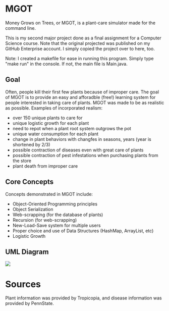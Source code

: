 # MGOT
Money Grows on Trees, or MGOT, is a plant-care simulator made for the command line.

This is my second major project done as a final assignment for a Computer Science course. Note that the original projected was published on my GitHub Enterprise account. I simply copied the project over to here, too.

Note: I created a makefile for ease in running this program. Simply type "make run" in the console. If not, the main file is Main.java.

## Goal
Often, people kill their first few plants because of improper care. The goal of MGOT is to provide an easy and afforadble (free!) learning system for people interested in taking care of plants. MGOT was made to be as realistic as possible. Examples of incorporated realism:
- over 150 unique plants to care for
- unique logistic growth for each plant
- need to repot when a plant root system outgrows the pot
- unique water consumption for each plant 
- change in plant behaviors with changfes in seasons, years (year is shortened by 2/3)
- possible contraction of diseases even with great care of plants
- possible contraction of pest infestations when purchasing plants from the store
- plant death from improper care

## Core Concepts
Concepts demonstrated in MGOT include:
- Object-Oriented Programming principles
- Object Serialization
- Web-scrapping (for the database of plants)
- Recursion (for web-scrapping)
- New-Load-Save system for multiple users
- Proper choice and use of Data Structures (HashMap, ArrayList, etc)
- Logistic Growth

## UML Diagram
[![](https://mermaid.ink/img/pako:eNq9Wutu2zgWfhXB-0dBnBcwigJpnTTeadJsmiI7SIoBLTE2J7Lolai2nmLefQ8vong5lNV2sfkxk_JcSB6e66d8nxW8pLPFrKhI2y4Z2TRk91Rn8POppU3Gz86yVf2F1oI3h2D9n7xralIFq7cVqcUbzl-C9SvetXQviZqg-DSF7PeHcPGBCNqEi0vWUtLSp1oTlGB2dvY6OxeiYetOUE1QwiFBk64Jq5UuebB-0Z5ZyQyHNzd0Vs3G9i6KdKtvpWnKkHqb73pF_vwDBJp2kZ03DTm8Z614Jfd_3QvJn1Mpk584C1Lm4hswt_lJtua8osTlZzUTUgsQv3BWOpSKk1JSpFy0o-VqyRfacwUKSlpRQVHl_Y_DXZMdNeeUvy6yj2D0eoOduWI7Ju4oKba0dC_lsOzADNe07vBrvSNNSRN0feoxDmlRRZG_rOqSfltkrBYu39_-Qyr_DR9ykHQIrA-TRRgxivyn9qWFHzaKtO_dbxFGz0AG3yH9Sz4O_vfZ4XNt7yzveE3hTCXv1hV11rekVXFyDTZrFvFbnb09v7949-Hu917n4-fMeyjtHuGC5wFjxHkWPIKn3L7USXSj0xbeuRDKVIrFdzo2xKLhFlfuVfMt-L29b-QiGypuQB--ryb5-8Xy19LioCA0uVSgad6bYCrewnE34ED2GI_OS58WW1JvKKJqDrcvGroD70vfEB7-oubdZtuf04lC_xSf-gfKT3xnlzcZiFgw6RThRX4rbFzk2KEG6ou8UTqJwH4DLxN0l3wMUpa_yjnPyI530p5BojA52Mh4-cZhaOiea1fNVcAOdppnQFnVxTbpB4Os0h7II5tJGw_8cf4E8oea6tMwNPv5aqS3I9UBbKV1FMZLB1tVrKY33W4tMwqmerroPKtZ8TIaar-ibJ59lRnhDv4T2t_ZQTSUOBZV_9TBlTiS4rhOVrDnrt6wgpV0zPysbiG9HWV7po1gFfsLMhqQR7xCXXS4xIjKDb_nb7ggNftPRzFvhsxbjTiYJXubRGnwhWFsSOiQ0hTLaCs_Ty3JIcpQsPwRmkVeI5k82MQWXfxWHgua_LG7IXFT8FqQDeP1SFPX7uV2bw1nhzPV9Ju5c7JvscnMa16cHgVq4vaa7B_7cGBeM3HqpGrUblAA0HwNkUa_no9kzE1CEHm_3-hB3v_D-k-IB68AHikmkmyEowf66ULj8Y5Vj59hHDVb8LR6HnKf9avTxzmDk2nz9ntIhm1r6M60peilnqmgv7TTlaUVXdPAWR9YKbZIB2nIV5RttgKj8x10Jzd4W1oRwVI0sqHKCnQzzGiqJb0-__cfVxerd1f38XaK-LBa3l8htNXN6n51_v4oPVTuPN1Yqekb2OnMpv5AoLfdbi8gKdgyFIx4SwYVpwWGdnRz23VFnRdE0vve2FhbK9tN-1IJBqd9xvtah2FCC3pMYGi60i3ylefYiWMFTNOOdlQoPl7qgs775sevFImcYI4o38uNPOzqA48K3gTLNfk2qgLoY-KDZ15SKhKeAzqSfH5aNvknNxlpLDGrzXXewiek1jKE6ubZsFXaC2QFMUxL2hYNU-_R5mOMCeplV1V4L9CQQtyRuuS76jCBw1zkZqwllkKs7mj6SH2-v3h-hqqKvSxr8fbDY1lCl4L2JiVh1QGZLP129JxVMqKQ8ylyvLxp-Ne8JIdkU2GavSQL1BTUxhBr9AHfU4_ZtosMDSkvalNFgm6WM7Ju1WPaXk3-79Wrfvk1CiI6MKNb7cNRxoWKODgjkFSlR1LHoHFqIZsmgQxr_wMd2IwWFMdbLo5XxTB73ph9UhhPT5bnGY02YL4dLA4B6psec1OXH8-qDodJlyNcQiIvxVYFesjmCIBfpOO9prS8k1ADGs8KhMihO4UdB5ipVUExGCaVCG6V1uTspmMEi9mg57VTafY9mwLGpuB2u_Mw5o6hkD8GpOe4u_0CihaWSBe3CzBELNVaICduHcOj2CH3klU0hpqiOClIVXTQw2s06bZhBc233iAA0evODYjjWR0PfZgjx0SdX-75HoI8dVDZC6CH5eaoCnobgSjW3WEl6C5AAvdSdrifaujK1HOlv2PA5gmChVZiO4Sph7MKVyLAEVqc1CfYcWC9x54Nl-8nFgJrU4gnmO5n0UFpdXw6dk3tCFAcx7YJxE8h_MWro4KJyimiXnLgL7lHPgkQp3tJTNQPTQvEVReQrv7u10Vnyo_OLPs7NYkY-CYcOdcRRBVmoyF2dJVc6TF7nsUuh7XzSvw3MLeJvGee5nfBSt7siBeyY4Lgw5cEhhdIKOBGtGpZ145zy0KpSibCFyTEt9qEHj7kz8KK7sM4-NDsKkJQKlKWvbI4Fgz0acyPTg698Ehd7L9Quz6iyumqR09CtGYJRYxvkN7Ruta_Otr5baNFYb1VuB5oysGBmdsKRB9tN7q93vdfFMZYLwdQexq_BdQnsa8caH2SAAzRCOc8mzKLgbhuqybt9KY75GuZzcSwS8FbMYI1D0O-flQsH2FQsQ-bR54y1ffs31Z43tcKImS0LkM0EB9ZTq0W71PysJoaKnAO6Ey9_U-CIVERdVGTlw4QbUN2PvihsfnDn4gjtpIaSAmfDwOe_jxLZ6rAJCxQlU_hmaAVq1TRX9RoZ9B_chOkofbDF9qoGY6WYYcuyZ8gB6boKXjUuYsZ26OVKcjqOOfgRiXmRkv_ati3p2VwPaz3j-C-5MF_DCt0AAxavCTADTV6IUqmwTEwi9xxLu4SQyML7x63Zg7Mof6M67sLGMgV72H1Sjq2PdTJyz3BZgYY8z3VfgKJkUSbz-D1Hj975b0HGE_QJIJUiGnQo_pAJgfCKTXmKBAa46o3R_5EiwzQnLpzUBjyMBYGeBTfIUp-Ust5VR3HVdPI6TjESUOo4_-Dux4TkvW8x1XTz--ir1kUObP5bEehlWblbDFTPvw0E1tI6E-zBfxa0mfSVeJp9lRL1m5fQgRelAwGqtnimVQtnc9IJ_jHQ13YBc1l_vbTrP79Xx7_Nx8)](https://mermaid.live/edit#pako:eNq9Wutu2zgWfhXB-0dBnBcwigJpnTTeadJsmiI7SIoBLTE2J7Lolai2nmLefQ8vong5lNV2sfkxk_JcSB6e66d8nxW8pLPFrKhI2y4Z2TRk91Rn8POppU3Gz86yVf2F1oI3h2D9n7xralIFq7cVqcUbzl-C9SvetXQviZqg-DSF7PeHcPGBCNqEi0vWUtLSp1oTlGB2dvY6OxeiYetOUE1QwiFBk64Jq5UuebB-0Z5ZyQyHNzd0Vs3G9i6KdKtvpWnKkHqb73pF_vwDBJp2kZ03DTm8Z614Jfd_3QvJn1Mpk584C1Lm4hswt_lJtua8osTlZzUTUgsQv3BWOpSKk1JSpFy0o-VqyRfacwUKSlpRQVHl_Y_DXZMdNeeUvy6yj2D0eoOduWI7Ju4oKba0dC_lsOzADNe07vBrvSNNSRN0feoxDmlRRZG_rOqSfltkrBYu39_-Qyr_DR9ykHQIrA-TRRgxivyn9qWFHzaKtO_dbxFGz0AG3yH9Sz4O_vfZ4XNt7yzveE3hTCXv1hV11rekVXFyDTZrFvFbnb09v7949-Hu917n4-fMeyjtHuGC5wFjxHkWPIKn3L7USXSj0xbeuRDKVIrFdzo2xKLhFlfuVfMt-L29b-QiGypuQB--ryb5-8Xy19LioCA0uVSgad6bYCrewnE34ED2GI_OS58WW1JvKKJqDrcvGroD70vfEB7-oubdZtuf04lC_xSf-gfKT3xnlzcZiFgw6RThRX4rbFzk2KEG6ou8UTqJwH4DLxN0l3wMUpa_yjnPyI530p5BojA52Mh4-cZhaOiea1fNVcAOdppnQFnVxTbpB4Os0h7II5tJGw_8cf4E8oea6tMwNPv5aqS3I9UBbKV1FMZLB1tVrKY33W4tMwqmerroPKtZ8TIaar-ibJ59lRnhDv4T2t_ZQTSUOBZV_9TBlTiS4rhOVrDnrt6wgpV0zPysbiG9HWV7po1gFfsLMhqQR7xCXXS4xIjKDb_nb7ggNftPRzFvhsxbjTiYJXubRGnwhWFsSOiQ0hTLaCs_Ty3JIcpQsPwRmkVeI5k82MQWXfxWHgua_LG7IXFT8FqQDeP1SFPX7uV2bw1nhzPV9Ju5c7JvscnMa16cHgVq4vaa7B_7cGBeM3HqpGrUblAA0HwNkUa_no9kzE1CEHm_3-hB3v_D-k-IB68AHikmkmyEowf66ULj8Y5Vj59hHDVb8LR6HnKf9avTxzmDk2nz9ntIhm1r6M60peilnqmgv7TTlaUVXdPAWR9YKbZIB2nIV5RttgKj8x10Jzd4W1oRwVI0sqHKCnQzzGiqJb0-__cfVxerd1f38XaK-LBa3l8htNXN6n51_v4oPVTuPN1Yqekb2OnMpv5AoLfdbi8gKdgyFIx4SwYVpwWGdnRz23VFnRdE0vve2FhbK9tN-1IJBqd9xvtah2FCC3pMYGi60i3ylefYiWMFTNOOdlQoPl7qgs775sevFImcYI4o38uNPOzqA48K3gTLNfk2qgLoY-KDZ15SKhKeAzqSfH5aNvknNxlpLDGrzXXewiek1jKE6ubZsFXaC2QFMUxL2hYNU-_R5mOMCeplV1V4L9CQQtyRuuS76jCBw1zkZqwllkKs7mj6SH2-v3h-hqqKvSxr8fbDY1lCl4L2JiVh1QGZLP129JxVMqKQ8ylyvLxp-Ne8JIdkU2GavSQL1BTUxhBr9AHfU4_ZtosMDSkvalNFgm6WM7Ju1WPaXk3-79Wrfvk1CiI6MKNb7cNRxoWKODgjkFSlR1LHoHFqIZsmgQxr_wMd2IwWFMdbLo5XxTB73ph9UhhPT5bnGY02YL4dLA4B6psec1OXH8-qDodJlyNcQiIvxVYFesjmCIBfpOO9prS8k1ADGs8KhMihO4UdB5ipVUExGCaVCG6V1uTspmMEi9mg57VTafY9mwLGpuB2u_Mw5o6hkD8GpOe4u_0CihaWSBe3CzBELNVaICduHcOj2CH3klU0hpqiOClIVXTQw2s06bZhBc233iAA0evODYjjWR0PfZgjx0SdX-75HoI8dVDZC6CH5eaoCnobgSjW3WEl6C5AAvdSdrifaujK1HOlv2PA5gmChVZiO4Sph7MKVyLAEVqc1CfYcWC9x54Nl-8nFgJrU4gnmO5n0UFpdXw6dk3tCFAcx7YJxE8h_MWro4KJyimiXnLgL7lHPgkQp3tJTNQPTQvEVReQrv7u10Vnyo_OLPs7NYkY-CYcOdcRRBVmoyF2dJVc6TF7nsUuh7XzSvw3MLeJvGee5nfBSt7siBeyY4Lgw5cEhhdIKOBGtGpZ145zy0KpSibCFyTEt9qEHj7kz8KK7sM4-NDsKkJQKlKWvbI4Fgz0acyPTg698Ehd7L9Quz6iyumqR09CtGYJRYxvkN7Ruta_Otr5baNFYb1VuB5oysGBmdsKRB9tN7q93vdfFMZYLwdQexq_BdQnsa8caH2SAAzRCOc8mzKLgbhuqybt9KY75GuZzcSwS8FbMYI1D0O-flQsH2FQsQ-bR54y1ffs31Z43tcKImS0LkM0EB9ZTq0W71PysJoaKnAO6Ey9_U-CIVERdVGTlw4QbUN2PvihsfnDn4gjtpIaSAmfDwOe_jxLZ6rAJCxQlU_hmaAVq1TRX9RoZ9B_chOkofbDF9qoGY6WYYcuyZ8gB6boKXjUuYsZ26OVKcjqOOfgRiXmRkv_ati3p2VwPaz3j-C-5MF_DCt0AAxavCTADTV6IUqmwTEwi9xxLu4SQyML7x63Zg7Mof6M67sLGMgV72H1Sjq2PdTJyz3BZgYY8z3VfgKJkUSbz-D1Hj975b0HGE_QJIJUiGnQo_pAJgfCKTXmKBAa46o3R_5EiwzQnLpzUBjyMBYGeBTfIUp-Ust5VR3HVdPI6TjESUOo4_-Dux4TkvW8x1XTz--ir1kUObP5bEehlWblbDFTPvw0E1tI6E-zBfxa0mfSVeJp9lRL1m5fQgRelAwGqtnimVQtnc9IJ_jHQ13YBc1l_vbTrP79Xx7_Nx8)


# Sources
Plant information was provided by Tropicopia, and disease information was provided by PennState.
